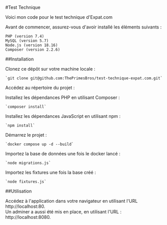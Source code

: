#Test Technique

Voici mon code pour le test technique d'Expat.com

Avant de commencer, assurez-vous d'avoir installé les éléments suivants :

    PHP (version 7.4)
    MySQL (version 5.7)
    Node.js (version 18.16)
    Composer (version 2.2.6)

##Installation

Clonez ce dépôt sur votre machine locale :

    `git clone git@github.com:ThePrimesBros/test-technique-expat.com.git`

Accédez au répertoire du projet :

Installez les dépendances PHP en utilisant Composer :

    `composer install`

Installez les dépendances JavaScript en utilisant npm :

    `npm install`

Démarrez le projet :

    `docker compose up -d --build`

Importez la base de données une fois le docker lancé :

    `node migrations.js`

Importez les fixtures une fois la base créé :

    `node fixtures.js`

##Utilisation

Accédez à l'application dans votre navigateur en utilisant l'URL http://localhost:80.<br />
Un adminer a aussi été mis en place, en utilisant l'URL : http://localhost:8080.
